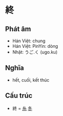 # 終

## Phát âm
* Hán Việt: chung
* Hán Việt: PinYin: dòng
* Nhật: うご.く (ugo.ku)

## Nghĩa
* hết, cuối, kết thúc

## Cấu trúc
* 終 = [糸](糸.md) [冬](冬.md)

<script>window.HANZI_FIELD='終';</script>